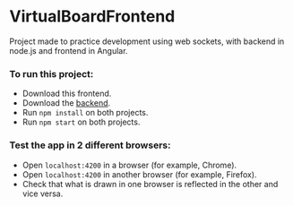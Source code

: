 # VirtualBoardFrontend

Project made to practice development using web sockets, with backend in node.js and frontend in Angular.

### To run this project:
- Download this frontend.
- Download the [backend](https://github.com/EricMansilla/Virtual-Board-Backend).
- Run `npm install` on both projects.
- Run `npm start` on both projects.

### Test the app in 2 different browsers:
- Open `localhost:4200` in a browser (for example, Chrome).
- Open `localhost:4200` in another browser (for example, Firefox).
- Check that what is drawn in one browser is reflected in the other and vice versa.
